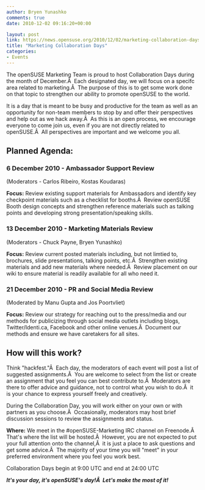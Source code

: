 ```yaml
---
author: Bryen Yunashko
comments: true
date: 2010-12-02 09:16:20+00:00

layout: post
link: https://news.opensuse.org/2010/12/02/marketing-collaboration-days/
title: "Marketing Collaboration Days"
categories:
- Events
---
```

The openSUSE Marketing Team is proud to host Collaboration Days during the month of December.Â  Each designated day, we will focus on a specifc area related to marketing.Â  The purpose of this is to get some work done on that topic to strengthen our ability to promote openSUSE to the world.

It is a day that is meant to be busy and productive for the team as well as an opportunity for non-team members to stop by and offer their perspectives and help out as we hack away.Â  As this is an open process, we encourage everyone to come join us, even if you are not directly related to openSUSE.Â  All perspectives are important and we welcome you all.


## Planned Agenda:




### <!-- more -->




### 6 December 2010 - Ambassador Support Review


(Moderators - Carlos Ribeiro, Kostas Koudaras)

**Focus:**
Review existing support materials for Ambassadors and identify key checkpoint materials such as a checklist for booths.Â  Review openSUSE Booth design concepts and strengthen reference materials such as talking points and developing strong presentation/speaking skills.


### 13 December 2010 - Marketing Materials Review


(Moderators - Chuck Payne, Bryen Yunashko)

**Focus:**
Review current posted materials including, but not limtied to, brochures, slide presentations, talking points, etc.Â  Strengthen existing materials and add new materials where needed.Â  Review placement on our wiki to ensure material is readily available for all who need it.


### 21 December 2010 - PR and Social Media Review


(Moderated by Manu Gupta and Jos Poortvliet)

**Focus:**
Review our strategy for reaching out to the press/media and our methods for publicizing through social media outlets including blogs, Twitter/Identi.ca, Facebook and other online venues.Â  Document our methods and ensure we have caretakers for all sites.


## How will this work?


Think "hackfest."Â  Each day, the moderators of each event will post a list of suggested assignments.Â  You are welcome to select from the list or create an assignment that you feel you can best contribute to.Â  Moderators are there to offer advice and guidance, not to control what you wish to do.Â  it is your chance to express yourself freely and creatively.

During the Collaboration Day, you will work either on your own or with partners as you choose.Â  Occasionally, moderators may host brief discussion sessions to review the assignments and status.

**Where:**
We meet in the #openSUSE-Marketing IRC channel on Freenode.Â  That's where the list will be hosted.Â  However, you are not expected to put your full attention onto the channel,Â  it is just a place to ask questions and get some advice.Â  The majority of your time you will "meet" in your preferred environment where you feel you work best.

Collaboration Days begin at 9:00 UTC and end at 24:00 UTC

**_It's your day, it's openSUSE's day!Â  Let's make the most of it!_**		
